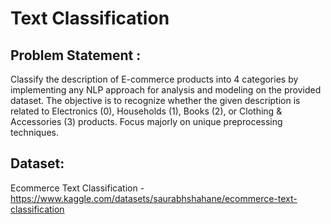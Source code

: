 # Text Classification

## Problem Statement :
Classify the description of E-commerce products into 4 categories by implementing any NLP approach for analysis and modeling on the provided dataset. The objective is to recognize whether the given description is related to Electronics (0), Households (1), Books (2), or Clothing & Accessories (3) products. Focus majorly on unique preprocessing techniques.
## Dataset: 
Ecommerce Text Classification - https://www.kaggle.com/datasets/saurabhshahane/ecommerce-text-classification
